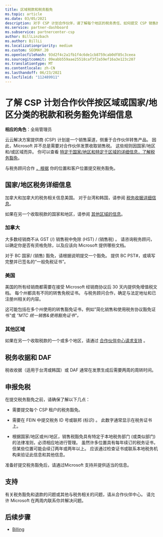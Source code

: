 ```yaml
---
title: 区域税款和税务豁免
ms.topic: article
ms.date: 03/05/2021
description: 对于 CSP 计划合作伙伴，请了解每个地区的税务责任、如何提交 CSP 销售的税务豁免，以及如何获取对税务问题的支持。
ms.service: partner-dashboard
ms.subservice: partnercenter-csp
author: BillLinzbach
ms.author: BillLi
ms.localizationpriority: medium
ms.custom: SEOMAY.20
ms.openlocfilehash: 93d2f4c2a1fb1f4c6de1cb8759cab0df85c3ceea
ms.sourcegitcommit: 09eabb559aae25518caf3f2a59ef16a3e123c207
ms.translationtype: MT
ms.contentlocale: zh-CN
ms.lasthandoff: 06/23/2021
ms.locfileid: "112489911"
---
```

# <a name="read-about-taxes-and-tax-exemption-details-by-region-or-country-for-partners-in-the-csp-program"></a>了解 CSP 计划合作伙伴按区域或国家/地区分类的税款和税务豁免详细信息

**相应的角色**：全局管理员

云云解决方案提供商 (CSP) 计划是一个销售渠道，侧重于合作伙伴转售产品。 因此，Microsoft 并不总是需要对合作伙伴发票收取销售税。 这些规则因国家/地区和/或区域而异。 你可以查看 [特定于国家/地区和特定于区域的详细信息，了解税务豁免](#country-and-region-tax-details)。

与税务顾问合作 [，根据](#file-a-tax-exemption) 你的位置和客户位置提交税务豁免。

## <a name="country-and-region-tax-details"></a>国家/地区税务详细信息

加拿大和加拿大的税务相关信息美国。 对于台湾和韩国，请参阅 [税务收据详细信息](#tax-receipts-and-daf)。

如果在另一个收取税款的国家和地区，请参阅 [其他区域的信息](#other-regions)。


### <a name="canada"></a>加拿大

大多数经销商不从 GST (/) 销售税中免除 (HST) / (销售税) 。 请咨询税务顾问，以确定你是否有资格免除，以及应该向 Microsoft 提供哪些文档。

对于 BC 国家/ (销售) 豁免，请根据说明提交一个豁免。 提供 BC PST#，或填写完整并已签名的“一般免税证书”。

### <a name="united-states"></a>美国

美国的所有经销商都需要在接受 Microsoft 经销商协议后 30 天内提供免增值税文档。 每个州都具有不同的转售免税证书。 与税务顾问合作，确定与法定地址和已注册州相关的内容。

这可能包括在多个州使用的转售豁免证书，例如"简化销售和使用税务协议豁免证书"或 *"MTC 统一销售&使用豁免证书"。*

### <a name="other-regions"></a>其他区域

如果在另一个收取税款的一个或多个地区，请通过 [合作伙伴中心请求支持](#support) 。

## <a name="tax-receipts-and-daf"></a>税务收据和 DAF

税收收据（适用于台湾或韩国）或 DAF 通常在发票生成后需要两周的周转时间。

## <a name="file-a-tax-exemption"></a>申报免税

在提交税务豁免之前，请确保了解以下几点：

- 需要提交每个 CSP 租户的税务豁免。

- 需要在 FEIN 中提交税务 ID 号或联邦 (标识) 。 此数字通常显示在税务证书上。

- 根据国家/地区或州/地区，销售税豁免具有特定于本地税务部门 (或类似部门) 的法律准则，必须相应地进行管理。 虽然许多位置具有每年续订的税务证书，但某些位置可能会续订两年或两年以上。 应该通过检查证书或联系本地税务机构来验证此信息和其他信息。

准备好提交税务豁免后，请通过Microsoft 支持并提供适当的信息。 [](https://partner.microsoft.com/dashboard/support/csp/servicerequests/create?stage=2&topicid=92930319-ced6-c18b-d7a6-d62b22d60aa5)

## <a name="support"></a>支持

有关税务豁免和退款的问题或其他与税务相关的问题，请从合作伙伴中心。 请允许 Microsoft 在两周内联系你并解决问题。

## <a name="next-steps"></a>后续步骤

- [Billing](billing.md)
